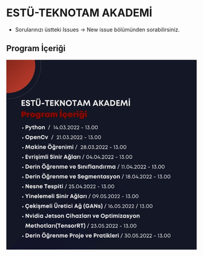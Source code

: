 # ESTÜ-TEKNOTAM AKADEMİ

- Sorularınızı üstteki Issues -> New issue bölümünden sorabilirsiniz.

## Program İçeriği

![](https://github.com/TeknoTAM/Estu-Teknotam-Akademi/blob/master/assets/content.jpeg?raw=true)







